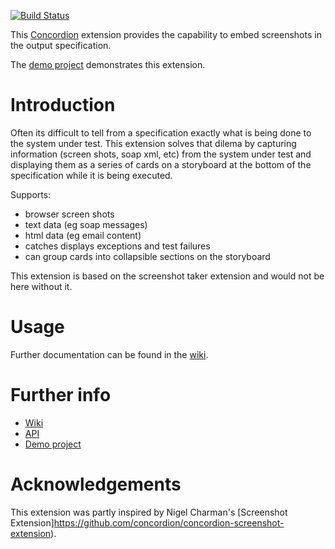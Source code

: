 [![Build Status](https://travis-ci.org/concordion/concordion-storyboard-extension.svg?branch=master)](https://travis-ci.org/concordion/concordion-storyboard-extension)

This [Concordion](http://www.concordion.org) extension provides the capability to embed screenshots in the output specification.

The [demo project](http://github.com/concordion/concordion-storyboard-extension-demo) demonstrates this extension.

# Introduction

Often its difficult to tell from a specification exactly what is being done to the system under test.  This extension solves that dilema by capturing information (screen shots, soap xml, etc) from the system under test and displaying them as a series of cards on a storyboard at the bottom of the specification while it is being executed.

Supports:
* browser screen shots
* text data (eg soap messages)
* html data (eg email content)
* catches displays exceptions and test failures 
* can group cards into collapsible sections on the storyboard 

This extension is based on the screenshot taker extension and would not be here without it.

# Usage

Further documentation can be found in the [wiki](https://github.com/concordion/concordion-storyboard-extension/wiki).

# Further info

* [Wiki](https://github.com/concordion/concordion-storyboard-extension/wiki)
* [API](http://concordion.github.io/concordion-storyboard-extension/api/index.html)
* [Demo project](http://github.com/concordion/concordion-storyboard-extension-demo)

# Acknowledgements

This extension was partly inspired by Nigel Charman's [Screenshot Extension]https://github.com/concordion/concordion-screenshot-extension).